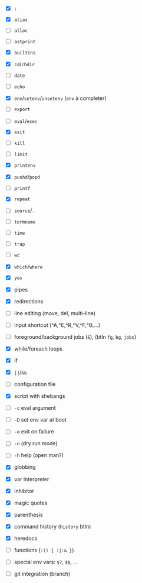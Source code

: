 - [x] `:`
- [x] `alias`
- [ ] `alloc`
- [ ] `astprint`
- [x] `builtins`
- [x] `cd`/`chdir`
- [ ] `date`
- [ ] `echo`
- [x] `env`/`setenv`/`unsetenv` (`env` à completer)
- [ ] `export`
- [ ] `eval`/`exec`
- [x] `exit`
- [ ] `kill`
- [ ] `limit`
- [x] `printenv`
- [x] `pushd`/`popd`
- [ ] `printf`
- [x] `repeat`
- [ ] `source`/`.`
- [ ] `termname`
- [ ] `time`
- [ ] `trap`
- [ ] `wc`
- [x] `which`/`where`
- [x] `yes`

- [x] pipes
- [x] redirections
- [ ] line editing (move, del, multi-line)
- [ ] input shortcut (^A,^E,^R,^V,^F,^B,...)
- [ ] foreground/background jobs (`&`), (btln `fg`, `bg`,  `jobs`) 
- [x] while/foreach loops
- [x] if
- [x] `||`/`&&`
- [ ] configuration file
- [x] script with shebangs
- [ ] `-c` eval argument
- [ ] `-D` set env var at boot
- [ ] `-e` exit on failure
- [ ] `-n` (dry run mode)
- [ ] `-h` help (open man?)
- [x] globbing
- [x] var interpreter
- [x] inhibitor
- [x] magic quotes
- [x] parenthesis
- [x] command history (`history` btln)
- [x] heredocs
- [ ]  functions (`:() { :|:& }`)
- [ ] special env vars: `$?`, `$$`, ...
- [ ] git integration (branch)
